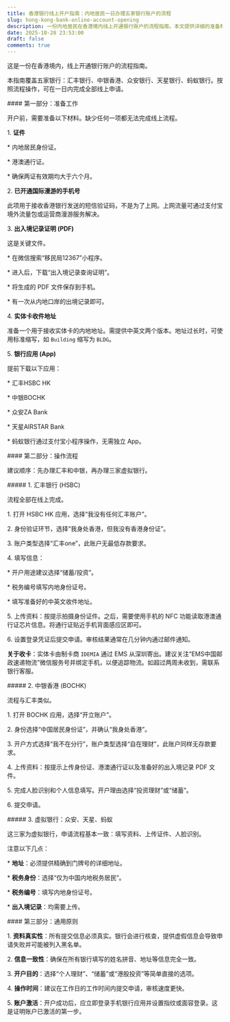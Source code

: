 ```yaml
---
title: 香港银行线上开户指南：内地居民一日办理五家银行账户的流程
slug: hong-kong-bank-online-account-opening
description: 一份内地居民在香港境内线上开通银行账户的流程指南。本文提供详细的准备材料清单、操作步骤和注意事项，覆盖汇丰、中银、众安等五家银行的线上开户方法。按照本攻略操作，可在一日内完成申请。
date: 2025-10-28 23:53:00
draft: false
comments: true
---
```

这是一份在香港境内，线上开通银行账户的流程指南。

本指南覆盖五家银行：汇丰银行、中银香港、众安银行、天星银行、蚂蚁银行。按照流程操作，可在一日内完成全部线上申请。

\#### 第一部分：准备工作

开户前，需要准备以下材料。缺少任何一项都无法完成线上流程。

1\. **证件**

\* 内地居民身份证。

\* 港澳通行证。

\* 确保两证有效期均大于六个月。

2\. **已开通国际漫游的手机号**

此项用于接收香港银行发送的短信验证码，不是为了上网。上网流量可通过支付宝境外流量包或运营商漫游服务解决。

3\. **出入境记录证明 (PDF)**

这是关键文件。

\* 在微信搜索“移民局12367”小程序。

\* 进入后，下载“出入境记录查询证明”。

\* 将生成的 PDF 文件保存到手机。

\* 有一次从内地口岸的出境记录即可。

4\. **实体卡收件地址**

准备一个用于接收实体卡的内地地址。需提供中英文两个版本。地址过长时，可使用标准缩写，如 `Building` 缩写为 `BLDG`。

5\. **银行应用 (App)**

提前下载以下应用：

\* 汇丰HSBC HK

\* 中银BOCHK

\* 众安ZA Bank

\* 天星AIRSTAR Bank

\* 蚂蚁银行通过支付宝小程序操作，无需独立 App。

\#### 第二部分：操作流程

建议顺序：先办理汇丰和中银，再办理三家虚拟银行。

\##### 1. 汇丰银行 (HSBC)

流程全部在线上完成。

1\. 打开 HSBC HK 应用，选择“我没有任何汇丰账户”。

2\. 身份验证环节，选择“我身处香港，但我没有香港身份证”。

3\. 账户类型选择“汇丰one”，此账户无最低存款要求。

4\. 填写信息：

\* 开户用途建议选择“储蓄/投资”。

\* 税务编号填写内地身份证号。

\* 填写准备好的中英文收件地址。

5\. 上传资料：按提示拍摄身份证件。之后，需要使用手机的 NFC 功能读取港澳通行证芯片信息。将通行证贴近手机背面感应区即可。

6\. 设置登录凭证后提交申请。审核结果通常在几分钟内通过邮件通知。

**关于收卡**：实体卡由制卡商 `IDEMIA` 通过 EMS 从深圳寄出。建议关注“EMS中国邮政速递物流”微信服务号并绑定手机，以便追踪物流。如超过两周未收到，需联系银行客服。

\##### 2. 中银香港 (BOCHK)

流程与汇丰类似。

1\. 打开 BOCHK 应用，选择“开立账户”。

2\. 身份选择“中国居民身份证”，并确认“我身处香港”。

3\. 开户方式选择“我不在分行”，账户类型选择“自在理财”，此账户同样无存款要求。

4\. 上传资料：按提示上传身份证、港澳通行证以及准备好的出入境记录 PDF 文件。

5\. 完成人脸识别和个人信息填写。开户理由选择“投资理财”或“储蓄”。

6\. 提交申请。

\##### 3. 虚拟银行：众安、天星、蚂蚁

这三家为虚拟银行，申请流程基本一致：填写资料、上传证件、人脸识别。

注意以下几点：

\* **地址**：必须提供精确到门牌号的详细地址。

\* **税务身份**：选择“仅为中国内地税务居民”。

\* **税务编号**：填写内地身份证号。

\* **出入境记录**：均需要上传。

\#### 第三部分：通用原则

1\. **资料真实性**：所有提交信息必须真实。银行会进行核查，提供虚假信息会导致申请失败并可能被列入黑名单。

2\. **信息一致性**：确保在所有银行填写的姓名拼音、地址等信息完全一致。

3\. **开户目的**：选择“个人理财”、“储蓄”或“港股投资”等简单直接的选项。

4\. **操作时间**：建议在工作日的工作时间内提交申请，审核速度更快。

5\. **账户激活**：开户成功后，应立即登录手机银行应用并设置指纹或面容登录。这是证明账户已激活的第一步。